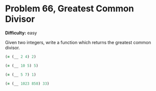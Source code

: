 # Problem 66, Greatest Common Divisor

**Difficulty:** easy

Given two integers, write a function which returns the greatest common divisor.

```clj
(= (__ 2 4) 2)
```

```clj
(= (__ 10 5) 5)
```

```clj
(= (__ 5 7) 1)
```

```clj
(= (__ 1023 858) 33)
```
